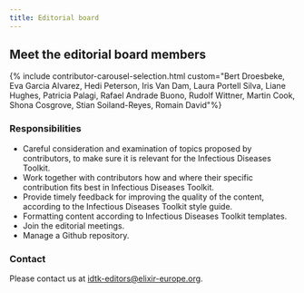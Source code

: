 ```yaml
---
title: Editorial board
---
```


## Meet the editorial board members

{% include contributor-carousel-selection.html custom="Bert Droesbeke, Eva Garcia Alvarez, Hedi Peterson, Iris Van Dam, Laura Portell Silva, Liane Hughes, Patricia Palagi, Rafael Andrade Buono, Rudolf Wittner, Martin Cook, Shona Cosgrove, Stian Soiland-Reyes, Romain David"%}

### Responsibilities

* Careful consideration and examination of topics proposed by contributors, to make sure it is relevant for the Infectious Diseases Toolkit.
* Work together with contributors how and where their specific contribution fits best in Infectious Diseases Toolkit.
* Provide timely feedback for improving the quality of the content, according to the Infectious Diseases Toolkit style guide.
* Formatting content according to Infectious Diseases Toolkit templates.
* Join the editorial meetings.
* Manage a Github repository.

### Contact

Please contact us at idtk-editors@elixir-europe.org.
